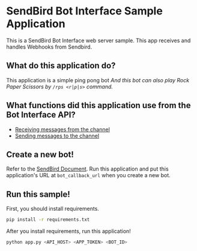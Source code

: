 # SendBird Bot Interface Sample Application
This is a SendBird Bot Interface web server sample. This app receives and handles Webhooks from Sendbird.
## What do this application do?
This application is a simple ping pong bot
_And this bot can also play Rock Paper Scissors by `/rps <r|p|s>` command._
## What functions did this application use from the Bot Interface API?
 - [Receiving messages from the channel](https://docs.sendbird.com/platform/bot_interface#2_bot_interface)
 - [Sending messages to the channel](https://docs.sendbird.com/platform/bot_interface#3_send_message_from_bot)
## Create a new bot!
Refer to the [SendBird Document](https://docs.sendbird.com/platform/bot_interface#3_create_a_bot). Run this application and put this application's URL at `bot_callback_url` when you create a new bot.
## Run this sample!
First, you should install requirements.
```bash
pip install -r requirements.txt
```
After you install requirements, run this application!
```bash
python app.py <API_HOST> <APP_TOKEN> <BOT_ID>
```
